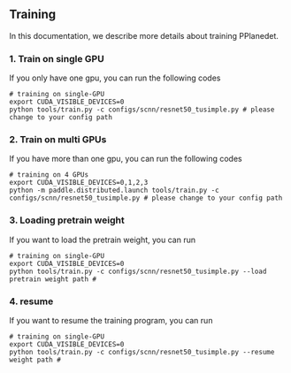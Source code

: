## Training
In this documentation, we describe more details about training PPlanedet.

### 1. Train on single GPU
If you only have one gpu, you can run the following codes
```Shell
# training on single-GPU
export CUDA_VISIBLE_DEVICES=0
python tools/train.py -c configs/scnn/resnet50_tusimple.py # please change to your config path
```

### 2. Train on multi GPUs
If you have more than one gpu, you can run the following codes
```Shell
# training on 4 GPUs
export CUDA_VISIBLE_DEVICES=0,1,2,3
python -m paddle.distributed.launch tools/train.py -c configs/scnn/resnet50_tusimple.py # please change to your config path
```

### 3. Loading pretrain weight
If you want to load the pretrain weight, you can run
```Shell
# training on single-GPU
export CUDA_VISIBLE_DEVICES=0
python tools/train.py -c configs/scnn/resnet50_tusimple.py --load pretrain weight path #
```

### 4. resume
If you want to resume the training program, you can run
```Shell
# training on single-GPU
export CUDA_VISIBLE_DEVICES=0
python tools/train.py -c configs/scnn/resnet50_tusimple.py --resume weight path #
```

